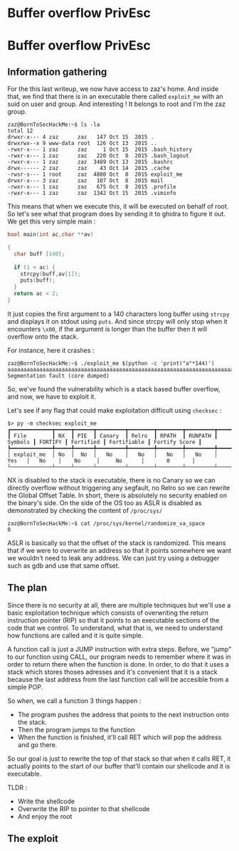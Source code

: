 # Buffer overflow PrivEsc

# Buffer overflow PrivEsc

## Information gathering

For the this last writeup, we now have access to zaz's home. And inside that, we find that there is in an executable there called `exploit_me` with an suid on user and group. And interesting ! It belongs to root and I'm the zaz group.

```text
zaz@BornToSecHackMe:~$ ls -la
total 12
drwxr-x--- 4 zaz      zaz   147 Oct 15  2015 .
drwxrwx--x 9 www-data root  126 Oct 13  2015 ..
-rwxr-x--- 1 zaz      zaz     1 Oct 15  2015 .bash_history
-rwxr-x--- 1 zaz      zaz   220 Oct  8  2015 .bash_logout
-rwxr-x--- 1 zaz      zaz  3489 Oct 13  2015 .bashrc
drwx------ 2 zaz      zaz    43 Oct 14  2015 .cache
-rwsr-s--- 1 root     zaz  4880 Oct  8  2015 exploit_me
drwxr-x--- 3 zaz      zaz   107 Oct  8  2015 mail
-rwxr-x--- 1 zaz      zaz   675 Oct  8  2015 .profile
-rwxr-x--- 1 zaz      zaz  1342 Oct 15  2015 .viminfo
```

This means that when we execute this, it will be executed on behalf of root. So let's see what that program does by sending it to ghidra to figure it out. We get this very simple main :

```c
bool main(int ac,char **av)

{
  char buff [140];
  
  if (1 < ac) {
    strcpy(buff,av[1]);
    puts(buff);
  }
  return ac < 2;
}
```

It just copies the first argument to a 140 characters long buffer using `strcpy` and displays it on stdout using `puts`. And since strcpy will only stop when it encounters `\x00`, if the argument is longer than the buffer then it will overflow onto the stack.

For instance, here it crashes :
```text
zaz@BornToSecHackMe:~$ ./exploit_me $(python -c 'print("a"*144)')
aaaaaaaaaaaaaaaaaaaaaaaaaaaaaaaaaaaaaaaaaaaaaaaaaaaaaaaaaaaaaaaaaaaaaaaaaaaaaaaaaaaaaaaaaaaaaaaaaaaaaaaaaaaaaaaaaaaaaaaaaaaaaaaaaaaaaaaaaaaaaaaa
Segmentation fault (core dumped)
```

So, we've found the vulnerability which is a stack based buffer overflow, and now, we have to exploit it.

Let's see if any flag that could make exploitation difficult using `checksec` :

```text
$> py -m checksec exploit_me
┏━━━━━━━━━━━━━┳━━━━━┳━━━━━━┳━━━━━━━━━┳━━━━━━━━┳━━━━━━━━┳━━━━━━━━━┳━━━━━━━━━┳━━━━━━━━━┳━━━━━━━━━━━┳━━━━━━━━━━━━━┳━━━━━━━━━━━━━━━┓
┃ File        ┃ NX  ┃ PIE  ┃ Canary  ┃ Relro  ┃ RPATH  ┃ RUNPATH ┃ Symbols ┃ FORTIFY ┃ Fortified ┃ Fortifiable ┃ Fortify Score ┃
┡━━━━━━━━━━━━━╇━━━━━╇━━━━━━╇━━━━━━━━━╇━━━━━━━━╇━━━━━━━━╇━━━━━━━━━╇━━━━━━━━━╇━━━━━━━━━╇━━━━━━━━━━━╇━━━━━━━━━━━━━╇━━━━━━━━━━━━━━━┩
│ exploit_me  │ No  │  No  │   No    │   No   │   No   │   No    │   Yes   │   No    │    No     │     No      │       0       │
└─────────────┴─────┴──────┴─────────┴────────┴────────┴─────────┴─────────┴─────────┴───────────┴─────────────┴───────────────┘
```

NX is disabled to the stack is executable, there is no Canary so we can directly overflow without triggering any segfault, no Relro so we can rewrite the Global Offset Table. In short, there is absolutely no security enabled on the binary's side. On the side of the OS too as ASLR is disabled as demonstrated by checking the content of `/proc/sys/`

```text
zaz@BornToSecHackMe:~$ cat /proc/sys/kernel/randomize_va_space
0
```

ASLR is basically so that the offset of the stack is randomized. This means that if we were to overwrite an address so that it points somewhere we want we wouldn't need to leak any address. We can just try using a debugger such as gdb and use that same offset.

## The plan

Since there is no security at all, there are multiple techniques but we'll use a basic exploitation technique which consists of overwriting the return instruction pointer (RIP) so that it points to an executable sections of the code that we control. To understand, what that is, we need to understand how functions are called and it is quite simple.

A function call is just a JUMP instruction with extra steps. Before, we "jump" to our function using CALL, our program needs to remember where it was in order to return there when the function is done. In order, to do that it uses a stack which stores thoses adresses and it's convenient that it is a stack because the last address from the last function call will be accesible from a simple POP.

So when, we call a function 3 things happen :
- The program pushes the address that points to the next instruction onto the stack.
- Then the program jumps to the function
- When the function is finished, it'll call RET which will pop the address and go there.

So our goal is just to rewrite the top of that stack so that when it calls RET, it actually points to the start of our buffer that'll contain our shellcode and it is executable.

TLDR :
- Write the shellcode
- Overwrite the RIP to pointer to that shellcode
- And enjoy the root

## The exploit
